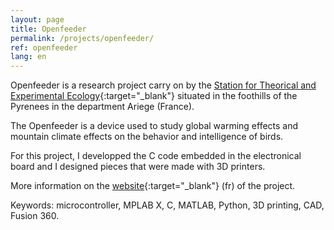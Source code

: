 ```yaml
---
layout: page
title: Openfeeder
permalink: /projects/openfeeder/
ref: openfeeder
lang: en
---
```


Openfeeder is a research project carry on by the [Station for Theorical and Experimental Ecology](http://www.ecoex-moulis.cnrs.fr/?lang=en){:target="_blank"} situated in the foothills of the Pyrenees in the department Ariege (France).

The Openfeeder is a device used to study global warming effects and mountain climate effects on the behavior and intelligence of birds.

For this project, I developped the C code embedded in the electronical board and I designed pieces that were made with 3D printers.

More information on the [website](https://openfeeder.github.io/){:target="_blank"} (fr) of the project.

Keywords: microcontroller, MPLAB X, C, MATLAB, Python, 3D printing, CAD, Fusion 360.